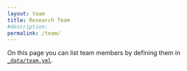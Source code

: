 ```yaml
---
layout: team
title: Research Team
#description: 
permalink: /team/
---
```


On this page you can list team members by defining them in [`_data/team.yml`](https://raw.githubusercontent.com/peterdesmet/petridish/main/_data/team.yml).
